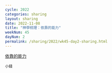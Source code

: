 ```yaml
---
cycle: 2022
categories: sharing
layout: sharing
date: 2022-11-08
title: "神學梳理：依靠的能力"
weekNum: 45
dayNum: 2
permalink: /sharing/2022/wk45-day2-sharing.html
---
```


[依靠的能力](https://eccseattle.github.io/media/sharing/2022/wk045/2022-11-08-bin.m4a)

`小錢`

